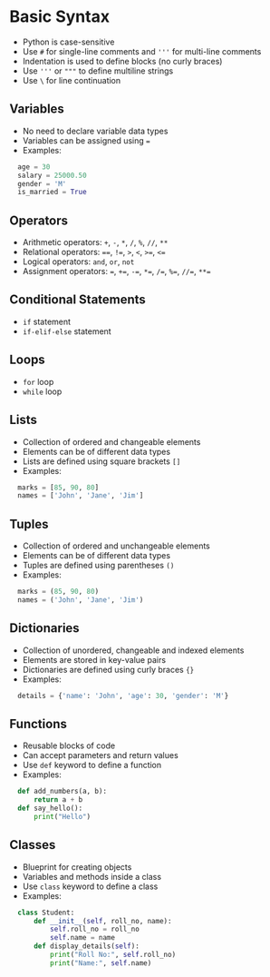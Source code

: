 # Basic Syntax

- Python is case-sensitive
- Use `#` for single-line comments and `'''` for multi-line comments
- Indentation is used to define blocks (no curly braces)
- Use `'''` or `"""` to define multiline strings
- Use `\` for line continuation

## Variables

- No need to declare variable data types
- Variables can be assigned using `=`
- Examples:

```python
  age = 30
  salary = 25000.50
  gender = 'M'
  is_married = True
```

## Operators

- Arithmetic operators: `+`, `-`, `*`, `/`, `%`, `//`, `**`
- Relational operators: `==`, `!=`, `>`, `<`, `>=`, `<=`
- Logical operators: `and`, `or`, `not`
- Assignment operators: `=`, `+=`, `-=`, `*=`, `/=`, `%=`, `//=`, `**=`

## Conditional Statements

- `if` statement
- `if-elif-else` statement

## Loops

- `for` loop
- `while` loop

## Lists

- Collection of ordered and changeable elements
- Elements can be of different data types
- Lists are defined using square brackets `[]`
- Examples:

```python
  marks = [85, 90, 80]
  names = ['John', 'Jane', 'Jim']
```

## Tuples

- Collection of ordered and unchangeable elements
- Elements can be of different data types
- Tuples are defined using parentheses `()`
- Examples:

```python
  marks = (85, 90, 80)
  names = ('John', 'Jane', 'Jim')
```

## Dictionaries

- Collection of unordered, changeable and indexed elements
- Elements are stored in key-value pairs
- Dictionaries are defined using curly braces `{}`
- Examples:

```python
  details = {'name': 'John', 'age': 30, 'gender': 'M'}
```

## Functions

- Reusable blocks of code
- Can accept parameters and return values
- Use `def` keyword to define a function
- Examples:

```python
  def add_numbers(a, b):
      return a + b
  def say_hello():
      print("Hello")
```

## Classes

- Blueprint for creating objects
- Variables and methods inside a class
- Use `class` keyword to define a class
- Examples:

```python
  class Student:
      def __init__(self, roll_no, name):
          self.roll_no = roll_no
          self.name = name
      def display_details(self):
          print("Roll No:", self.roll_no)
          print("Name:", self.name)
```

